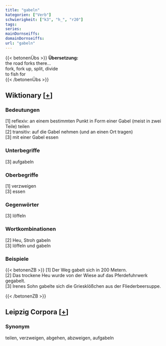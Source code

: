 ```yaml
---
title: "gabeln"
kategorien: ["Verb"]
schwierigkeit: ["k3", "h_", "r20"]
tags:
series:
mainDornseiffs:
domainDornseiffs:
url: "gabeln"
---
```


{{< betonenÜbs >}}
**Übersetzung:**  
the road forks there...  
fork, fork up, split, divide  
to fish for  
{{< /betonenÜbs >}}

## Wiktionary [[+](https://de.wiktionary.org/wiki/gabeln)]

### Bedeutungen
[1] reflexiv: an einem bestimmten Punkt in Form einer Gabel (meist in zwei Teile) teilen  
[2] transitiv: auf die Gabel nehmen (und an einen Ort tragen)  
[3] mit einer Gabel essen  

### Unterbegriffe
[3] aufgabeln  

### Oberbegriffe
[1] verzweigen  
[3] essen  

### Gegenwörter
[3] löffeln  

### Wortkombinationen
[2] Heu, Stroh gabeln  
[3] löffeln und gabeln  

### Beispiele
{{< betonenZB >}}
[1] Der Weg gabelt sich in 200 Metern.  
[2] Das trockene Heu wurde von der Wiese auf das Pferdefuhrwerk gegabelt.  
[3] Irenes Sohn gabelte sich die Griesklößchen aus der Fliederbeersuppe.  

{{< /betonenZB >}}

## Leipzig Corpora [[+](https://corpora.uni-leipzig.de/en/res?word=gabeln&corpusId=deu_newscrawl-public_2018)]


### Synonym
teilen, verzweigen, abgehen, abzweigen, aufgabeln

